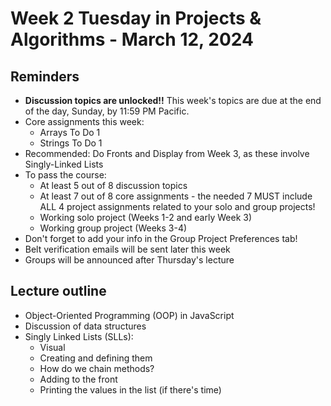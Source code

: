 # Week 2 Tuesday in Projects & Algorithms - March 12, 2024

## Reminders
- **Discussion topics are unlocked!!**  This week's topics are due at the end of the day, Sunday, by 11:59 PM Pacific.
- Core assignments this week:
    - Arrays To Do 1
    - Strings To Do 1
- Recommended: Do Fronts and Display from Week 3, as these involve Singly-Linked Lists
- To pass the course:
    - At least 5 out of 8 discussion topics
    - At least 7 out of 8 core assignments - the needed 7 MUST include ALL 4 project assignments related to your solo and group projects!
    - Working solo project (Weeks 1-2 and early Week 3)
    - Working group project (Weeks 3-4)
- Don't forget to add your info in the Group Project Preferences tab!
- Belt verification emails will be sent later this week
- Groups will be announced after Thursday's lecture

## Lecture outline
- Object-Oriented Programming (OOP) in JavaScript
- Discussion of data structures
- Singly Linked Lists (SLLs):
    - Visual
    - Creating and defining them
    - How do we chain methods?
    - Adding to the front
    - Printing the values in the list (if there's time)